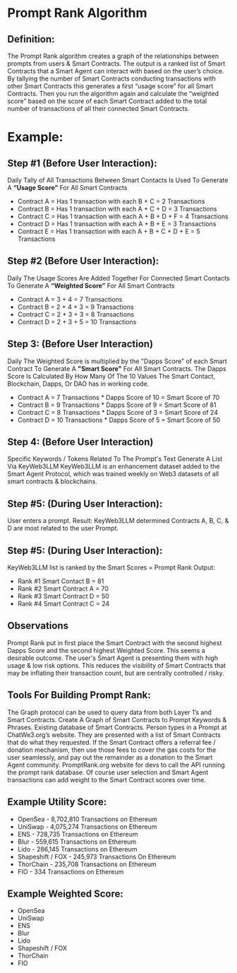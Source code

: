 # Prompt Rank Algorithm

## Definition: 
The Prompt Rank algorithm creates a graph of the relationships between prompts from users & Smart Contracts. The output is a ranked list of Smart Contracts that a Smart Agent can interact with based on the user’s choice. By tallying the number of Smart Contracts conducting transactions with other Smart Contracts this generates a first “usage score” for all Smart Contracts. Then you run the algorithm again and calculate the “weighted score” based on the score of each Smart Contract added to the total number of transactions of all their connected Smart Contracts.

# Example:

## Step #1 (Before User Interaction): 
Daily Tally of All Transactions Between Smart Contacts Is Used To Generate A **“Usage Score”** For All Smart Contracts
- Contract A = Has 1 transaction with each B + C = 2 Transactions
- Contract B = Has 1 transaction with each A + C + D = 3 Transactions
- Contract C = Has 1 transaction with each A + B + D + F = 4 Transactions
- Contract D = Has 1 transaction with each A + B + E = 3 Transactions
- Contract E = Has 1 transaction with each A + B + C + D + E = 5 Transactions

## Step #2 (Before User Interaction): 
Daily The Usage Scores Are Added Together For Connected Smart Contacts To Generate A **“Weighted Score”** For All Smart Contracts
- Contract A = 3 + 4 = 7 Transactions  
- Contract B = 2 + 4 + 3 = 9 Transactions 
- Contract C = 2 + 3 + 3 = 8 Transactions
- Contract D = 2 + 3 + 5 = 10 Transactions

## Step 3: (Before User Interaction)
Daily The Weighted Score is multiplied by the "Dapps Score" of each Smart Contract To Generate A **"Smart Score"** For All Smart Contracts.
The Dapps Score Is Calculated By How Many Of The 10 Values The Smart Contact, Blockchain, Dapps, Or DAO has in working code.
- Contract A = 7 Transactions * Dapps Score of 10 = Smart Score of 70 
- Contract B = 9 Transactions * Dapps Score of 9 = Smart Score of 81 
- Contract C = 8 Transactions * Dapps Score of 3 = Smart Score of 24 
- Contract D = 10 Transactions * Dapps Score of 5 = Smart Score of 50

## Step 4: (Before User Interaction)
Specific Keywords / Tokens Related To The Prompt's Text Generate A List Via KeyWeb3LLM
KeyWeb3LLM is an enhancement dataset added to the Smart Agent Protocol, which was trained weekly on Web3 datasets of all smart contracts & blockchains.

## Step #5: (During User Interaction): 
User enters a prompt.
Result: KeyWeb3LLM determined Contracts A, B, C, & D are most related to the user Prompt.

## Step #5: (During User Interaction): 
KeyWeb3LLM list is ranked by the Smart Scores = Prompt Rank Output:
- Rank #1 Smart Contact B = 81
- Rank #2 Smart Contract A = 70 
- Rank #3 Smart Contract D = 50
- Rank #4 Smart Contract C = 24

## Observations
Prompt Rank put in first place the Smart Contract with the second highest Dapps Score and the second highest Weighted Score.
This seems a desirable outcome. The user's Smart Agent is presenting them with high usage & low risk options. This reduces the visibility of Smart Contracts that may be inflating their transaction count, but are centrally controlled / risky.

## Tools For Building Prompt Rank:
The Graph protocol can be used to query data from both Layer 1’s and Smart Contracts. Create A Graph of Smart Contracts to Prompt Keywords & Phrases. Existing database of Smart Contracts. Person types in a Prompt at ChatWe3.org’s website. They are presented with a list of Smart Contracts that do what they requested. If the Smart Contract offers a referral fee / donation mechanism, then use those fees to cover the gas costs for the user seamlessly, and pay out the remainder as a donation to the Smart Agent community. PromptRank.org website for devs to call the API running the prompt rank database. Of course user selection and Smart Agent transactions can add weight to the Smart Contract scores over time.

## Example Utility Score:
- OpenSea - 8,702,810 Transactions on Ethereum
- UniSwap - 4,075,274 Transactions on Ethereum
- ENS - 728,735 Transactions on Ethereum
- Blur - 559,615 Transactions on Ethereum
- Lido - 286,145 Transactions on Ethereum
- Shapeshift / FOX - 245,973 Transactions On Ethereum
- ThorChain - 235,708 Transactions on Ethereum
- FIO - 334 Transactions on Ethereum

## Example Weighted Score:
- OpenSea
- UniSwap 
- ENS
- Blur 
- Lido 
- Shapeshift / FOX
- ThorChain
- FIO
